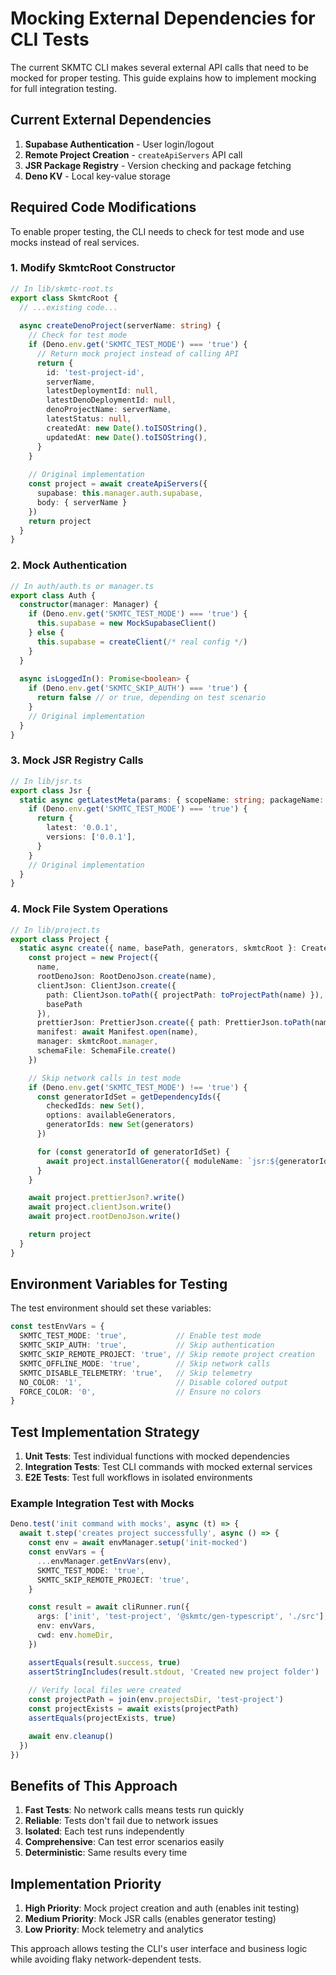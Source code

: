 # Mocking External Dependencies for CLI Tests

The current SKMTC CLI makes several external API calls that need to be mocked for proper testing. This guide explains how to implement mocking for full integration testing.

## Current External Dependencies

1. **Supabase Authentication** - User login/logout
2. **Remote Project Creation** - `createApiServers` API call  
3. **JSR Package Registry** - Version checking and package fetching
4. **Deno KV** - Local key-value storage

## Required Code Modifications

To enable proper testing, the CLI needs to check for test mode and use mocks instead of real services.

### 1. Modify SkmtcRoot Constructor

```typescript
// In lib/skmtc-root.ts
export class SkmtcRoot {
  // ...existing code...
  
  async createDenoProject(serverName: string) {
    // Check for test mode
    if (Deno.env.get('SKMTC_TEST_MODE') === 'true') {
      // Return mock project instead of calling API
      return {
        id: 'test-project-id',
        serverName,
        latestDeploymentId: null,
        latestDenoDeploymentId: null,
        denoProjectName: serverName,
        latestStatus: null,
        createdAt: new Date().toISOString(),
        updatedAt: new Date().toISOString(),
      }
    }
    
    // Original implementation
    const project = await createApiServers({
      supabase: this.manager.auth.supabase,
      body: { serverName }
    })
    return project
  }
}
```

### 2. Mock Authentication

```typescript
// In auth/auth.ts or manager.ts
export class Auth {
  constructor(manager: Manager) {
    if (Deno.env.get('SKMTC_TEST_MODE') === 'true') {
      this.supabase = new MockSupabaseClient()
    } else {
      this.supabase = createClient(/* real config */)
    }
  }
  
  async isLoggedIn(): Promise<boolean> {
    if (Deno.env.get('SKMTC_SKIP_AUTH') === 'true') {
      return false // or true, depending on test scenario
    }
    // Original implementation
  }
}
```

### 3. Mock JSR Registry Calls

```typescript
// In lib/jsr.ts
export class Jsr {
  static async getLatestMeta(params: { scopeName: string; packageName: string }) {
    if (Deno.env.get('SKMTC_TEST_MODE') === 'true') {
      return {
        latest: '0.0.1',
        versions: ['0.0.1'],
      }
    }
    // Original implementation
  }
}
```

### 4. Mock File System Operations

```typescript
// In lib/project.ts
export class Project {
  static async create({ name, basePath, generators, skmtcRoot }: CreateArgs) {
    const project = new Project({
      name,
      rootDenoJson: RootDenoJson.create(name),
      clientJson: ClientJson.create({
        path: ClientJson.toPath({ projectPath: toProjectPath(name) }),
        basePath
      }),
      prettierJson: PrettierJson.create({ path: PrettierJson.toPath(name), contents: {} }),
      manifest: await Manifest.open(name),
      manager: skmtcRoot.manager,
      schemaFile: SchemaFile.create()
    })

    // Skip network calls in test mode
    if (Deno.env.get('SKMTC_TEST_MODE') !== 'true') {
      const generatorIdSet = getDependencyIds({
        checkedIds: new Set(),
        options: availableGenerators,
        generatorIds: new Set(generators)
      })

      for (const generatorId of generatorIdSet) {
        await project.installGenerator({ moduleName: `jsr:${generatorId}` })
      }
    }

    await project.prettierJson?.write()
    await project.clientJson.write()
    await project.rootDenoJson.write()

    return project
  }
}
```

## Environment Variables for Testing

The test environment should set these variables:

```typescript
const testEnvVars = {
  SKMTC_TEST_MODE: 'true',           // Enable test mode
  SKMTC_SKIP_AUTH: 'true',           // Skip authentication
  SKMTC_SKIP_REMOTE_PROJECT: 'true', // Skip remote project creation
  SKMTC_OFFLINE_MODE: 'true',        // Skip network calls
  SKMTC_DISABLE_TELEMETRY: 'true',   // Skip telemetry
  NO_COLOR: '1',                     // Disable colored output
  FORCE_COLOR: '0',                  // Ensure no colors
}
```

## Test Implementation Strategy

1. **Unit Tests**: Test individual functions with mocked dependencies
2. **Integration Tests**: Test CLI commands with mocked external services
3. **E2E Tests**: Test full workflows in isolated environments

### Example Integration Test with Mocks

```typescript
Deno.test('init command with mocks', async (t) => {
  await t.step('creates project successfully', async () => {
    const env = await envManager.setup('init-mocked')
    const envVars = {
      ...envManager.getEnvVars(env),
      SKMTC_TEST_MODE: 'true',
      SKMTC_SKIP_REMOTE_PROJECT: 'true',
    }

    const result = await cliRunner.run({
      args: ['init', 'test-project', '@skmtc/gen-typescript', './src'],
      env: envVars,
      cwd: env.homeDir,
    })

    assertEquals(result.success, true)
    assertStringIncludes(result.stdout, 'Created new project folder')
    
    // Verify local files were created
    const projectPath = join(env.projectsDir, 'test-project')
    const projectExists = await exists(projectPath)
    assertEquals(projectExists, true)

    await env.cleanup()
  })
})
```

## Benefits of This Approach

1. **Fast Tests**: No network calls means tests run quickly
2. **Reliable**: Tests don't fail due to network issues
3. **Isolated**: Each test runs independently
4. **Comprehensive**: Can test error scenarios easily
5. **Deterministic**: Same results every time

## Implementation Priority

1. **High Priority**: Mock project creation and auth (enables init testing)
2. **Medium Priority**: Mock JSR calls (enables generator testing)
3. **Low Priority**: Mock telemetry and analytics

This approach allows testing the CLI's user interface and business logic while avoiding flaky network-dependent tests.